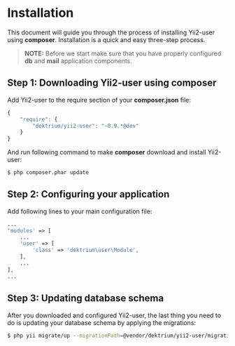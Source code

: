 Installation
============

This document will guide you through the process of installing Yii2-user using **composer**. Installation is a quick and
easy three-step process.

> **NOTE:** Before we start make sure that you have properly configured **db** and **mail** application components.


Step 1: Downloading Yii2-user using composer
--------------------------------------------

Add Yii2-user to the require section of your **composer.json** file:

```js
{
    "require": {
        "dektrium/yii2-user": "~0.9.*@dev"
    }
}
```

And run following command to make **composer** download and install Yii2-user:

```bash
$ php composer.phar update
```

Step 2: Configuring your application
------------------------------------

Add following lines to your main configuration file:

```php
...
'modules' => [
    ...
    'user' => [
        'class' => 'dektrium\user\Module',
    ],
    ...
],
...
```

Step 3: Updating database schema
--------------------------------

After you downloaded and configured Yii2-user, the last thing you need to do is updating your database schema by applying
the migrations:

```bash
$ php yii migrate/up --migrationPath=@vendor/dektrium/yii2-user/migrations
```
